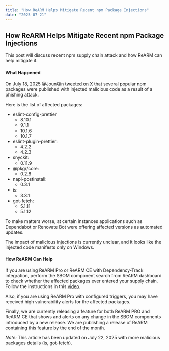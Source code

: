 ```yaml
---
title: "How ReARM Helps Mitigate Recent npm Package Injections"
date: "2025-07-21"
---
```


## How ReARM Helps Mitigate Recent npm Package Injections

This post will discuss recent npm supply chain attack and how ReARM can help mitigate it.

#### What Happened

On July 18, 2025 @JounQin [tweeted on X](https://x.com/JounQin/status/1946297662069993690) that several popular npm packages were published with injected malicious code as a result of a phishing attack.

Here is the list of affected packages:

- eslint-config-prettier
  - 8.10.1
  - 9.1.1
  - 10.1.6
  - 10.1.7
- eslint-plugin-prettier:
  - 4.2.2
  - 4.2.3
- snyckit:
  - 0.11.9
- @pkgr/core:
  - 0.2.8
- napi-postinstall:
  - 0.3.1
- is: 
  - 3.3.1
- got-fetch: 
  - 5.1.11
  - 5.1.12

To make matters worse, at certain instances applications such as Dependabot or Renovate Bot were offering affected versions as automated updates.

The impact of malicious injections is currently unclear, and it looks like the injected code manifests only on Windows.

#### How ReARM Can Help

If you are using ReARM Pro or ReARM CE with Dependency-Track integration, perform the SBOM component search from ReARM dashboard to check whether the affected packages ever entered your supply chain. Follow the instructions in this [video](https://www.youtube.com/watch?v=a1VPDgqG1FA).

Also, if you are using ReARM Pro with configured triggers, you may have received high vulnerability alerts for the affected packages. 

Finally, we are currently releasing a feature for both ReARM PRO and ReARM CE that shows and alerts on any change in the SBOM components introduced by a new release. We are publishing a release of ReARM containing this feature by the end of the month.

*Note:* This article has been updated on July 22, 2025 with more malicious packages details (is, got-fetch).